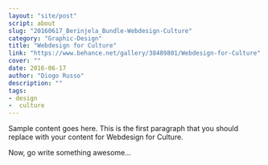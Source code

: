 ```yaml
---
layout: "site/post"
script: about
slug: "20160617_Berinjela_Bundle-Webdesign-Culture"
category: "Graphic-Design"
title: "Webdesign for Culture"
link: "https://www.behance.net/gallery/38489801/Webdesign-for-Culture"
cover: ""
date: 2016-06-17
author: "Diogo Russo"
description: ""
tags:
- design
-  culture
---
```

 
Sample content goes here. This is the first paragraph that you should replace with your content for Webdesign for Culture.
 
Now, go write something awesome...
